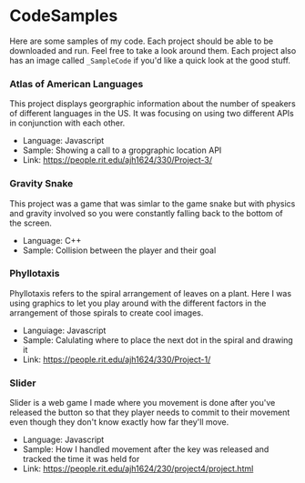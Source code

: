 # CodeSamples
Here are some samples of my code. Each project should be able to be downloaded and run. Feel free to take a look around them. Each project also has an image called `_SampleCode` if you'd like a quick look at the good stuff.

### Atlas of American Languages
This project displays georgraphic information about the number of speakers of different languages in the US. It was focusing on using two different APIs in conjunction with each other.
- Language: Javascript
- Sample: Showing a call to a gropgraphic location API
- Link: https://people.rit.edu/ajh1624/330/Project-3/

### Gravity Snake
This project was a game that was simlar to the game snake but with physics and gravity involved so you were constantly falling back to the bottom of the screen.
- Language: C++
- Sample: Collision between the player and their goal

### Phyllotaxis
Phyllotaxis refers to the spiral arrangement of leaves on a plant. Here I was using graphics to let you play around with the different factors in the arrangement of those spirals to create cool images.
- Languiage: Javascript
- Sample: Calulating where to place the next dot in the spiral and drawing it
- Link: https://people.rit.edu/ajh1624/330/Project-1/

### Slider
Slider is a web game I made where you movement is done after you've released the button so that they player needs to commit to their movement even though they don't know exactly how far they'll move.
- Language: Javascript
- Sample: How I handled movement after the key was released and tracked the time it was held for
- Link: https://people.rit.edu/ajh1624/230/project4/project.html